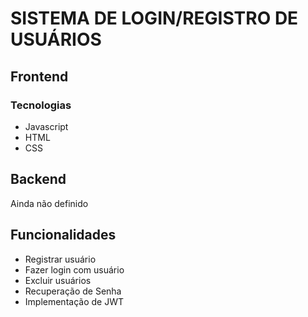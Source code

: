 # SISTEMA DE LOGIN/REGISTRO DE USUÁRIOS
## Frontend
### Tecnologias
- Javascript
- HTML
- CSS

## Backend
 Ainda não definido
## Funcionalidades

- Registrar usuário
- Fazer login com usuário
- Excluir usuários
- Recuperação de Senha
- Implementação de JWT
